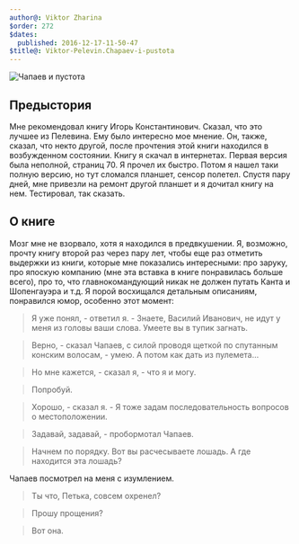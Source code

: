 ```yaml
---
author@: Viktor Zharina
$order: 272
$dates:
  published: 2016-12-17-11-50-47
$title@: Viktor-Pelevin.Chapaev-i-pustota
---
```

![Чапаев и пустота](/static/images/Chapaev.jpg)
## Предыстория
Мне рекомендовал книгу Игорь Константинович. Сказал, что это лучшее из Пелевина. Ему было интересно мое мнение. Он, также, сказал, что некто другой, после прочтения этой книги находился в возбужденном состоянии. 
Книгу я скачал в интернетах. Первая версия была неполной, страниц 70. Я прочел их быстро. Потом я нашел таки полную версию, но тут сломался планшет, сенсор полетел. Спустя пару дней, мне привезли на ремонт другой планшет и я дочитал книгу на нем. Тестировал, так сказать. 

## О книге
Мозг мне не взорвало, хотя я находился в предвкушении. Я, возможно, прочту книгу второй раз через пару лет, чтобы еще раз отметить выдержки из книги, которые мне показались интересными: про заруку, про япоскую компанию (мне эта вставка в книге понравилась больше всего), про то, что главнокомандующий никак не должен путать Канта и Шопенгауэра и т.д. Я порой восхищался детальным описаниям, понравился юмор, особенно этот момент:

> Я уже понял, - ответил я. - Знаете, Василий  Иванович,  не  идут  у меня из головы ваши слова. Умеете вы в тупик загнать.

> Верно, - сказал Чапаев, с силой проводя щеткой по спутанным конским волосам, - умею. А потом как дать из пулемета...

> Но мне кажется, - сказал я, - что я и могу. 

> Попробуй.

> Хорошо, - сказал я. - Я тоже задам  последовательность  вопросов  о местоположении.

> Задавай, задавай, - пробормотал Чапаев.

> Начнем по порядку. Вот вы расчесываете лошадь. А где находится  эта лошадь?

Чапаев посмотрел на меня с изумлением.

> Ты что, Петька, совсем охренел?

> Прошу прощения?

> Вот она.